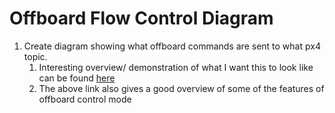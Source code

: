 # Offboard Flow Control Diagram
1. Create diagram showing what offboard commands are sent to what px4 topic.
	1. Interesting overview/ demonstration of what I want this to look like can be found [here](https://www.youtube.com/watch?v=PeiHbkxyFUg&ab_channel=DennisBaldwin) 
	2. The above link also gives a good overview of some of the features of offboard control mode